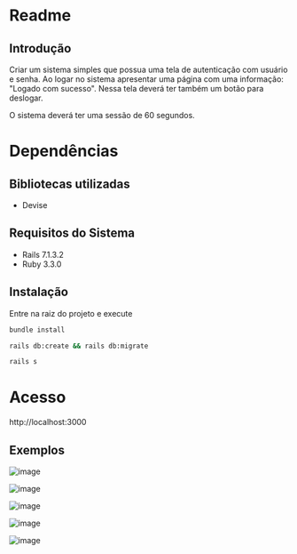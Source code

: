 # Readme

## Introdução
Criar um sistema simples que possua uma tela de autenticação com usuário e senha.
Ao logar no sistema apresentar uma página com uma informação: "Logado com sucesso".
Nessa tela deverá ter também um botão para deslogar.

O sistema deverá ter uma sessão de 60 segundos.

# Dependências

## Bibliotecas utilizadas
  - Devise

## Requisitos do Sistema
  - Rails 7.1.3.2
  - Ruby 3.3.0

## Instalação
Entre na raiz do projeto e execute
```bash
bundle install
```

```bash
rails db:create && rails db:migrate
```

```bash
rails s
```

# Acesso

http://localhost:3000

## Exemplos

![image](https://github.com/edivandecastro/cast_app/assets/450446/a40e385b-d86c-4e9e-b0e6-2e5ce98329a7)

![image](https://github.com/edivandecastro/cast_app/assets/450446/244b1692-87fd-4775-b938-aac83258250f)

![image](https://github.com/edivandecastro/cast_app/assets/450446/521731ee-8e82-4a3c-b0a9-a31189a1df77)

![image](https://github.com/edivandecastro/cast_app/assets/450446/2a9c9530-172e-45b7-9f31-5739fcc46b95)

![image](https://github.com/edivandecastro/cast_app/assets/450446/99f5cb32-baf8-4a6e-99e9-c4b680706aee)




